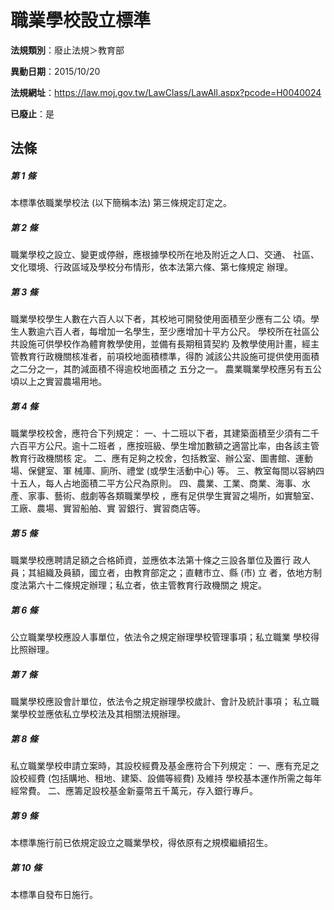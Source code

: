 # 職業學校設立標準

**法規類別**：廢止法規＞教育部

**異動日期**：2015/10/20  

**法規網址**：https://law.moj.gov.tw/LawClass/LawAll.aspx?pcode=H0040024

**已廢止**：是



## 法條
##### 第 1 條
本標準依職業學校法 (以下簡稱本法) 第三條規定訂定之。

##### 第 2 條
職業學校之設立、變更或停辦，應根據學校所在地及附近之人口、交通、
社區、文化環境、行政區域及學校分布情形，依本法第六條、第七條規定
辦理。

##### 第 3 條
職業學校學生人數在六百人以下者，其校地可開發使用面積至少應有二公
頃。學生人數逾六百人者，每增加一名學生，至少應增加十平方公尺。
學校所在社區公共設施可供學校作為體育教學使用，並備有長期租賃契約
及教學使用計畫，經主管教育行政機關核准者，前項校地面積標準，得酌
減該公共設施可提供使用面積之二分之一，其酌減面積不得逾校地面積之
五分之一。
農業職業學校應另有五公頃以上之實習農場用地。

##### 第 4 條
職業學校校舍，應符合下列規定：
一、十二班以下者，其建築面積至少須有二千六百平方公尺。逾十二班者
    ，應按班級、學生增加數額之適當比率，由各該主管教育行政機關核
    定。
二、應有足夠之校舍，包括教室、辦公室、圖書館、運動場、保健室、軍
    械庫、廁所、禮堂 (或學生活動中心) 等。
三、教室每間以容納四十五人，每人占地面積二平方公尺為原則。
四、農業、工業、商業、海事、水產、家事、藝術、戲劇等各類職業學校
    ，應有足供學生實習之場所，如實驗室、工廠、農場、實習船舶、實
    習銀行、實習商店等。

##### 第 5 條
職業學校應聘請足額之合格師資，並應依本法第十條之三設各單位及置行
政人員；其組織及員額，國立者，由教育部定之；直轄市立、縣 (市) 立
者，依地方制度法第六十二條規定辦理；私立者，依主管教育行政機關之
規定。

##### 第 6 條
公立職業學校應設人事單位，依法令之規定辦理學校管理事項；私立職業
學校得比照辦理。

##### 第 7 條
職業學校應設會計單位，依法令之規定辦理學校歲計、會計及統計事項；
私立職業學校並應依私立學校法及其相關法規辦理。

##### 第 8 條
私立職業學校申請立案時，其設校經費及基金應符合下列規定：
一、應有充足之設校經費 (包括購地、租地、建築、設備等經費) 及維持
    學校基本運作所需之每年經常費。
二、應籌足設校基金新臺幣五千萬元，存入銀行專戶。

##### 第 9 條
本標準施行前已依規定設立之職業學校，得依原有之規模繼續招生。

##### 第 10 條
本標準自發布日施行。


